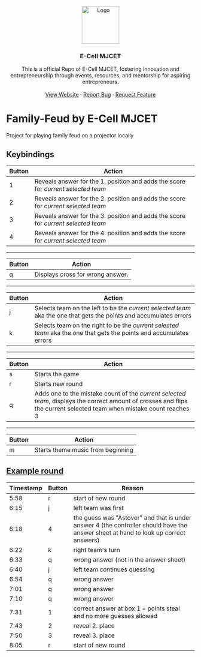 <div align="center">
  <a href="https://github.com/othneildrew/Best-README-Template">
    <img src="img/logo-big-colour.png" alt="Logo" height=100>
  </a>

  <h3 align="center">E-Cell MJCET</h3>

  <p align="center">
    This is a official Repo of E-Cell MJCET, fostering innovation and entrepreneurship through events, resources, and mentorship for aspiring entrepreneurs.
    <br />
    <br />
    <a href="https://ecellmjcet.com">View Website</a>
    ·
    <a href="https://github.com/E-Cell-MJCET/FamilyFued/blob/main/.github/ISSUE_TEMPLATE/bug_report.md">Report Bug</a>
    ·
    <a href="https://github.com/E-Cell-MJCET/FamilyFued/blob/main/.github/ISSUE_TEMPLATE/feature_request.md">Request Feature</a>
  </p>
</div>

# Family-Feud by E-Cell MJCET
Project for playing family feud on a projector locally

## Keybindings

Button | Action
 --- | ---
1 | Reveals answer for the 1. position and adds the score for *current selected team*
2 | Reveals answer for the 2. position and adds the score for *current selected team*
3 | Reveals answer for the 3. position and adds the score for *current selected team*
4 | Reveals answer for the 4. position and adds the score for *current selected team*

---

Button | Action
 --- | ---
q | Displays cross for wrong answer.

---

Button | Action
 --- | ---
j | Selects team on the left to be the *current selected team* aka the one that gets the points and accumulates errors
k | Selects team on the right to be the *current selected team* aka the one that gets the points and accumulates errors


---

Button | Action
 --- | ---
s | Starts the game
r | Starts new round
q | Adds one to the mistake count of the *current selected team*, displays the correct amount of crosses and flips the current selected team when mistake count reaches 3

---

Button | Action
 --- | ---
m | Starts theme music from beginning

## [Example round](https://youtu.be/qCEDfP0quNU?t=6m5s)
Timestamp | Button | Reason
--- | --- | ---
5:58 | r | start of new round
6:15 | j | left team was first
6:18 | 4 | the guess was "Astover" and that is under answer 4 (the controller should have the answer sheet at hand to look up correct answers) 
6:22 | k | right team's turn
6:33 | q | wrong answer (not in the answer sheet)
6:40 | j | left team continues quessing
6:54 | q | wrong answer
7:01 | q | wrong answer
7:10 | q | wrong answer
7:31 | 1 | correct answer at box 1 = points steal and no more guesses allowed
7:43 | 2 | reveal 2. place
7:50 | 3 | reveal 3. place
8:05 | r | start of new round




